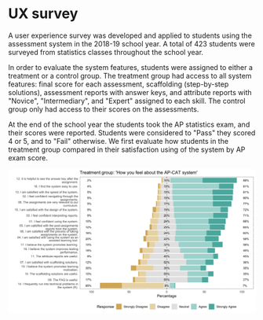 # UX survey

A user experience survey was developed and applied to students using the assessment system in the 2018-19 school year. A total of 423 students were surveyed from statistics classes throughout the school year. 

In order to evaluate the system features, students were assigned to either a treatment or a control group. The treatment group had access to all system features: final score for each assessment, scaffolding (step-by-step solutions), assessment reports with answer keys, and attribute reports with "Novice", "Intermediary", and "Expert" assigned to each skill. The control group only had access to their scores on the assessments.

At the end of the school year the students took the AP statistics exam, and their scores were reported. Students were considered to "Pass" they scored 4 or 5, and to "Fail" otherwise. We first evaluate how students in the treatment group compared in their satisfaction using of the system by AP exam score.

<img src="/figures/userx_survey_treat_updated.png" width="700">
